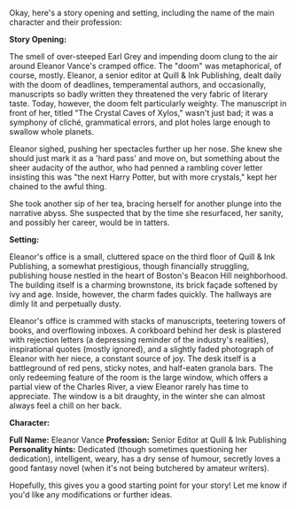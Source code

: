 Okay, here's a story opening and setting, including the name of the main character and their profession:

**Story Opening:**

The smell of over-steeped Earl Grey and impending doom clung to the air around Eleanor Vance's cramped office. The "doom" was metaphorical, of course, mostly. Eleanor, a senior editor at Quill & Ink Publishing, dealt daily with the doom of deadlines, temperamental authors, and occasionally, manuscripts so badly written they threatened the very fabric of literary taste. Today, however, the doom felt particularly weighty. The manuscript in front of her, titled "The Crystal Caves of Xylos," wasn't just bad; it was a symphony of cliché, grammatical errors, and plot holes large enough to swallow whole planets.

Eleanor sighed, pushing her spectacles further up her nose. She knew she should just mark it as a 'hard pass' and move on, but something about the sheer audacity of the author, who had penned a rambling cover letter insisting this was "the next Harry Potter, but with more crystals," kept her chained to the awful thing.

She took another sip of her tea, bracing herself for another plunge into the narrative abyss. She suspected that by the time she resurfaced, her sanity, and possibly her career, would be in tatters.

**Setting:**

Eleanor's office is a small, cluttered space on the third floor of Quill & Ink Publishing, a somewhat prestigious, though financially struggling, publishing house nestled in the heart of Boston's Beacon Hill neighborhood. The building itself is a charming brownstone, its brick façade softened by ivy and age. Inside, however, the charm fades quickly. The hallways are dimly lit and perpetually dusty.

Eleanor's office is crammed with stacks of manuscripts, teetering towers of books, and overflowing inboxes. A corkboard behind her desk is plastered with rejection letters (a depressing reminder of the industry's realities), inspirational quotes (mostly ignored), and a slightly faded photograph of Eleanor with her niece, a constant source of joy. The desk itself is a battleground of red pens, sticky notes, and half-eaten granola bars. The only redeeming feature of the room is the large window, which offers a partial view of the Charles River, a view Eleanor rarely has time to appreciate. The window is a bit draughty, in the winter she can almost always feel a chill on her back.

**Character:**

**Full Name:** Eleanor Vance
**Profession:** Senior Editor at Quill & Ink Publishing
**Personality hints:** Dedicated (though sometimes questioning her dedication), intelligent, weary, has a dry sense of humour, secretly loves a good fantasy novel (when it's not being butchered by amateur writers).

Hopefully, this gives you a good starting point for your story! Let me know if you'd like any modifications or further ideas.
